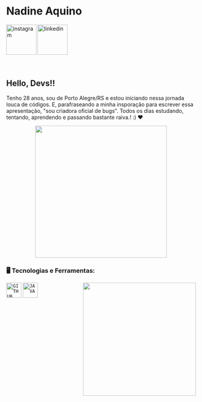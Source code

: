 <div dsplay="inline-block">
 <h1 align="left">Nadine Aquino</h1>
 <a href="https://www.instagram.com/nadinelemos/">
    <img align="left" width="80px" src="https://i.ibb.co/qkGSp1D/instagram.png" alt="instagram" style="vertical-align:top;">
  </a> 
  <a href="https://www.linkedin.com/in/nadinelemosa/">
    <img width="80px" src="https://i.ibb.co/RyZx12b/linkedin.png" alt="linkedin" style="vertical-align:top;">
  </a>
</div>

</br>
</br>

## Hello, Devs!!

Tenho 28 anos, sou de Porto Alegre/RS e estou iniciando nessa jornada louca de códigos. E, parafraseando a minha insporação para escrever essa apresentação, "sou criadora oficial de bugs". Todos os dias estudando, tentando, aprendendo e passando bastante raiva.!  :) ❤

<p align="center">
  <img src="https://tenor.com/pt-BR/view/typing-gif-21875085" width="350">
</p>

### 🖥️ Tecnologias e Ferramentas: 
<img width="300px" align="right" src="https://i.ibb.co/zbTM5w7/photo-2021-12-23-11-04-06-removebg-preview-1.png">
<code><img width="40px" src="https://cdn.jsdelivr.net/gh/devicons/devicon/icons/github/github-original.svg" title = "GITHUB"/></code>
<code><img width="40px" src="https://cdn.jsdelivr.net/gh/devicons/devicon/icons/java/java-original.svg" title = "JAVA"/></code>
